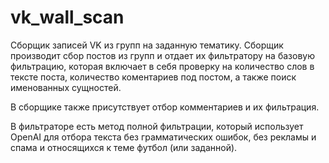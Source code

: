 # vk_wall_scan
Сборщик записей VK из групп на заданную тематику. Сборщик производит сбор постов из групп и отдает их фильтратору на базовую фильтрацию, которая включает в себя проверку на количество слов в тексте поста, количество коментариев под постом, а также поиск именованных сущностей. 

В сборщике также присутствует отбор комментариев и их фильтрация. 
 
В фильтраторе есть метод полной фильтрации, который использует OpenAI для отбора текста без грамматических ошибок, без рекламы и спама и относящихся к теме футбол (или заданной). 

